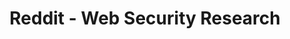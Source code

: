 ---
title: Reddit - Web Security Research
description: A community for sharing and discussing novel web security research.
url: https://www.reddit.com/r/websecurityresearch/
image:
    # url: '/assets/images/cafe.png'
    # alt: 'Cafe'
tags: ['community', 'forum', 'web']
pubDate: 2024-03-03
draft: false
---